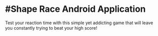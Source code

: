 #Shape Race Android Application
==========
Test your reaction time with this simple yet addicting game that will leave you constantly trying to beat your high score!
